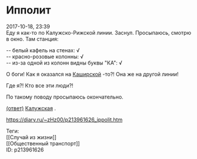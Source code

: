 Ипполит
========

   
 2017-10-18, 23:39   
  Еду я как-то по Калужско-Рижской линии. Заснул. Просыпаюсь, смотрю в окно. Там станция:   
   
 -- белый кафель на стенах:   √     
 -- красно-розовые колонны:   √     
 -- из-за одной из колонн видны буквы "КА":   √     
   
 О боги! Как я оказался на  [Каширской](https://upload.wikimedia.org/wikipedia/commons/3/3c/Nagatino-Sadovniki_District%2C_Moscow%2C_Russia_-_panoramio_%2823%29.jpg)  -то?! Она же на другой линии!   
   
 Где я?! Кто все эти люди?!   
   
 По такому поводу просыпаюсь окончательно.   
   
  [(ответ)](https://zHz00.diary.ru/p213961626.htm?index=1#linkmore213961626m1)     [Калужская](https://upload.wikimedia.org/wikipedia/commons/7/7d/Kaluzhskaya_%28%D0%9A%D0%B0%D0%BB%D1%83%D0%B6%D1%81%D0%BA%D0%B0%D1%8F%29_%285515819192%29.jpg)  .     
    
 <https://diary.ru/~zHz00/p213961626_ippolit.htm>   
   
 Теги:   
 [[Случай из жизни]]   
 [[Общественный транспорт]]   
 ID: p213961626